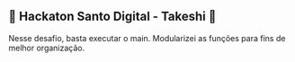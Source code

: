## :balloon: Hackaton Santo Digital - Takeshi :balloon:

Nesse desafio, basta executar o main. Modularizei as funções para fins de melhor organização.
